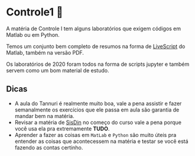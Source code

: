 # Controle1 🤖

A matéria de Controle I tem alguns laboratórios que exigem códigos em Matlab ou em Python.

Temos um conjunto bem completo de resumos na forma de [LiveScript](https://www.mathworks.com/help/matlab/matlab_prog/what-is-a-live-script-or-function.html) do Matlab, também na versão PDF.

Os laboratórios de 2020 foram todos na forma de scripts jupyter e também servem como um bom material de estudo.

## Dicas

- A aula do Tannuri é realmente muito boa, vale a pena assistir e fazer semanalmente os exercícios que ele passa em aula são garantia de mandar bem na matéria.
- Revisar a matéria de [SisDin](https://github.com/MecatroniGit/PMR3302-SisDin-I) no começo do curso vale a pena porque você usa ela pra extremamente **TUDO**.
- Aprender a fazer as coisas em ```MatLab``` e ```Python``` são muito úteis pra entender as coisas que acontecessem na matéria e testar se você está fazendo as contas certinho.
